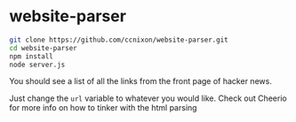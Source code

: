 # website-parser

```bash
git clone https://github.com/ccnixon/website-parser.git
cd website-parser
npm install
node server.js
```

You should see a list of all the links from the front page of hacker news. 

Just change the `url` variable to whatever you would like. Check out Cheerio for more info on how to tinker with the html parsing


